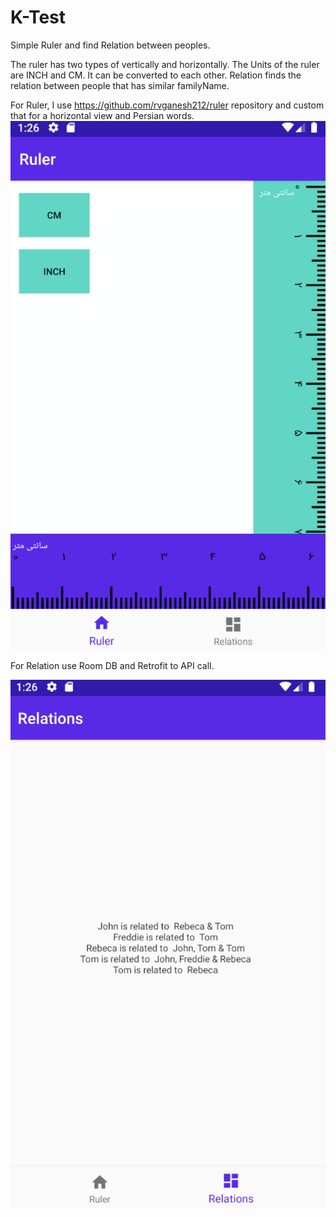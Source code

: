 # K-Test
Simple Ruler and find Relation between peoples.

The ruler has two types of vertically and horizontally.
The Units of the ruler are INCH and CM. 
It can be converted to each other.
Relation finds the relation between people that has similar familyName.

For Ruler, I use https://github.com/rvganesh212/ruler repository and custom that for a horizontal view and Persian words.
![alt text](https://github.com/GolnazTorabi/K-Test/blob/master/app/sampledata/ruler.png)

For Relation use Room DB and Retrofit to API call.

![alt text](https://github.com/GolnazTorabi/K-Test/blob/master/app/sampledata/relations.png)
